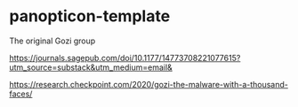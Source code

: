 # panopticon-template

The original Gozi group

https://journals.sagepub.com/doi/10.1177/14773708221077615?utm_source=substack&utm_medium=email&

https://research.checkpoint.com/2020/gozi-the-malware-with-a-thousand-faces/
